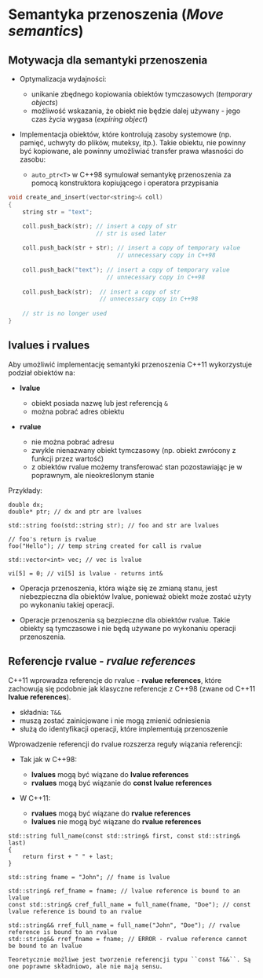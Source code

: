 # Semantyka przenoszenia (*Move semantics*)

## Motywacja dla semantyki przenoszenia

* Optymalizacja wydajności:
  * unikanie zbędnego kopiowania obiektów tymczasowych (*temporary objects*)
  * możliwość wskazania, że obiekt nie będzie dalej używany - jego czas życia
    wygasa (*expiring object*)

* Implementacja obiektów, które kontrolują zasoby systemowe (np. pamięć, uchwyty do plików, muteksy, itp.). Takie obiektu, nie powinny być kopiowane, ale powinny umożliwiać transfer prawa własności do zasobu:

  * `auto_ptr<T>` w C++98 symulował semantykę przenoszenia za pomocą konstruktora kopiującego i operatora przypisania

```cpp
void create_and_insert(vector<string>& coll)
{
    string str = "text";

    coll.push_back(str); // insert a copy of str
                         // str is used later
    
    coll.push_back(str + str); // insert a copy of temporary value
                               // unnecessary copy in C++98
    
    coll.push_back("text"); // insert a copy of temporary value
                            // unnecessary copy in C++98
    
    coll.push_back(str);  // insert a copy of str
                          // unnecessary copy in C++98
    
    // str is no longer used
}
```

## lvalues i rvalues

Aby umożliwić implementację semantyki przenoszenia C++11 wykorzystuje podział obiektów na:

* **lvalue**

  - obiekt posiada nazwę lub jest referencją `&`
  - można pobrać adres obiektu 

* **rvalue**

  - nie można pobrać adresu
  - zwykle nienazwany obiekt tymczasowy (np. obiekt zwrócony z funkcji przez wartość)
  - z obiektów rvalue możemy transferować stan pozostawiając je w poprawnym, ale nieokreślonym stanie

Przykłady:

```{code-block} cpp
double dx;
double* ptr; // dx and ptr are lvalues

std::string foo(std::string str); // foo and str are lvalues

// foo's return is rvalue
foo("Hello"); // temp string created for call is rvalue

std::vector<int> vec; // vec is lvalue

vi[5] = 0; // vi[5] is lvalue - returns int&
```

* Operacja przenoszenia, która wiąże się ze zmianą stanu, jest niebezpieczna dla obiektów lvalue, ponieważ obiekt może zostać użyty po wykonaniu
takiej operacji.

* Operacje przenoszenia są bezpieczne dla obiektów rvalue. Takie obiekty są tymczasowe i nie będą używane po wykonaniu operacji przenoszenia.

## Referencje rvalue - *rvalue references*

C++11 wprowadza referencje do rvalue - **rvalue references**, które zachowują się podobnie jak klasyczne referencje z C++98 (zwane od C++11 **lvalue references**).

* składnia: `T&&`
* muszą zostać zainicjowane i nie mogą zmienić odniesienia
* służą do identyfikacji operacji, które implementują przenoszenie

Wprowadzenie referencji do rvalue rozszerza reguły wiązania referencji:

* Tak jak w C++98:

  - **lvalues** mogą być wiązane do **lvalue references**
  - **rvalues** mogą być wiązanie do **const lvalue references**

* W C++11:

  - **rvalues** mogą być wiązane do **rvalue references**
  - **lvalues** nie mogą być wiązane do **rvalue references**

```{code-block} cpp
std::string full_name(const std::string& first, const std::string& last)
{
    return first + " " + last;
}

std::string fname = "John"; // fname is lvalue

std::string& ref_fname = fname; // lvalue reference is bound to an lvalue
const std::string& cref_full_name = full_name(fname, "Doe"); // const lvalue reference is bound to an rvalue

std::string&& rref_full_name = full_name("John", "Doe"); // rvalue reference is bound to an rvalue
std::string&& rref_fname = fname; // ERROR - rvalue reference cannot be bound to an lvalue
```

```{important}
Teoretycznie możliwe jest tworzenie referencji typu ``const T&&``. Są one poprawne składniowo, ale nie mają sensu.
```